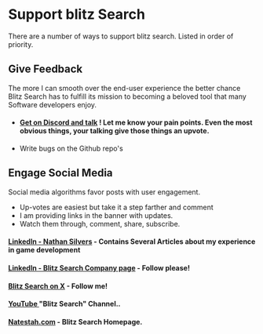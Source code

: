 
# Support blitz Search

There are a number of ways to support blitz search.  Listed in order of priority.

## Give Feedback

The more I can smooth over the end-user experience the better chance Blitz Search has to fulfill its mission to becoming a beloved tool that many Software developers enjoy.

* #### [Get on Discord and talk](https://discord.com/invite/UYPwQY9ngm) ! Let me know your pain points.  Even the most obvious things, your talking give those things an upvote.

* Write bugs on the Github repo's

## Engage Social Media

Social media algorithms favor posts with user engagement.  

* Up-votes are easiest but take it a step farther and comment
* I am providing links in the banner with updates.
* Watch them through, comment, share, subscribe.

#### [LinkedIn - Nathan Silvers](https://www.linkedin.com/in/nathan-silvers-a17308a8/) - Contains Several Articles about my experience in game development

#### [LinkedIn - Blitz Search Company page](https://www.linkedin.com/company/blitz-search/) - Follow please!

#### [Blitz Search on X](https://x.com/BlitzSearch) - Follow me!

#### [YouTube ](https://www.youtube.com/@BlitzSearch-qb2oq) "Blitz Search" Channel..

#### [Natestah.com](https://natestah.com/) - Blitz Search Homepage.


